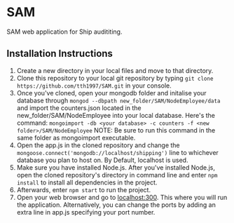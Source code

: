 # SAM
SAM web application for Ship audititing.

## Installation Instructions ##

1. Create a new directory in your local files and move to that directory. 
2. Clone this repository to your local git repository by typing ```git clone https://github.com/tth1997/SAM.git``` in your console.
3. Once you've cloned, open your mongodb folder and initalise your database through ```mongod --dbpath new_folder/SAM/NodeEmployee/data```
and import the counters.json located in the new_folder/SAM/NodeEmployee into your local database. Here's the command: ```mongoimport -db <your database> -c counters -f <new folder>/SAM/NodeEmployee```
NOTE: Be sure to run this command in the same folder as mongoimport executable.
4. Open the app.js in the cloned repository and change the ```mongoose.connect('mongodb://localhost/shipping')``` line to whichever database you plan to host on.
By Default, localhost is used.
5. Make sure you have installed Node.js. After you've installed Node.js, open the cloned repository's directory in command line and enter ```npm install```
to install all dependencies in the project.
6. Afterwards, enter ```npm start``` to run the project.
7. Open your web browser and go to [localhost:300](localhost:3000). This where you will run the application. Alternatively, you can change the ports by adding an extra line in app.js specifying your port number.
